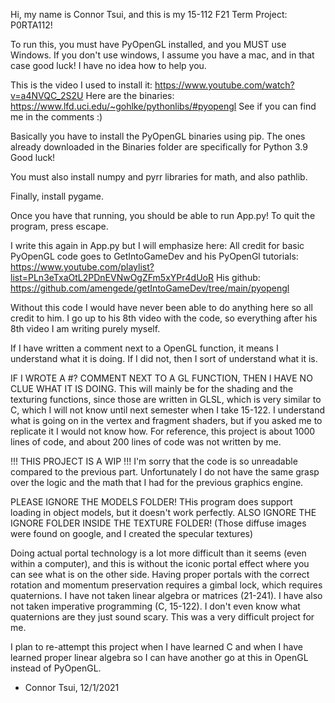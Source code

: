 Hi, my name is Connor Tsui, and this is my 15-112 F21 Term Project: P0RTA112!

To run this, you must have PyOpenGL installed, and you MUST use Windows.
If you don't use windows, I assume you have a mac, and in that case good luck! I have no idea how to help you.

This is the video I used to install it: https://www.youtube.com/watch?v=a4NVQC_2S2U
Here are the binaries: https://www.lfd.uci.edu/~gohlke/pythonlibs/#pyopengl
See if you can find me in the comments :)

Basically you have to install the PyOpenGL binaries using pip.
The ones already downloaded in the Binaries folder are specifically for Python 3.9
Good luck!

You must also install numpy and pyrr libraries for math, and also pathlib.

Finally, install pygame.

Once you have that running, you should be able to run App.py!
To quit the program, press escape.

I write this again in App.py but I will emphasize here:
All credit for basic PyOpenGL code goes to GetIntoGameDev and his PyOpenGl tutorials: https://www.youtube.com/playlist?list=PLn3eTxaOtL2PDnEVNwOgZFm5xYPr4dUoR
His github: https://github.com/amengede/getIntoGameDev/tree/main/pyopengl

Without this code I would have never been able to do anything here so all credit to him. I go up to his 8th video with the code, so everything after his 8th video I am writing purely myself.

If I have written a comment next to a OpenGL function, it means I understand what it is doing. If I did not, then I sort of understand what it is.

IF I WROTE A #? COMMENT NEXT TO A GL FUNCTION, THEN I HAVE NO CLUE WHAT IT IS DOING. This will mainly be for the shading and the texturing functions, since those are written in GLSL, which is very similar to C, which I will not know until next semester when I take 15-122. I understand what is going on in the vertex and fragment shaders, but if you asked me to replicate it I would not know how.
For reference, this project is about 1000 lines of code, and about 200 lines of code was not written by me.


!!! THIS PROJECT IS A WIP !!!
I'm sorry that the code is so unreadable compared to the previous part. Unfortunately I do not have the same grasp over the logic and the math that I had for the previous graphics engine.

PLEASE IGNORE THE MODELS FOLDER! THis program does support loading in object models, but it doesn't work perfectly.
ALSO IGNORE THE IGNORE FOLDER INSIDE THE TEXTURE FOLDER! (Those diffuse images were found on google, and I created the specular textures)

Doing actual portal technology is a lot more difficult than it seems (even within a computer), and this is without the iconic portal effect where you can see what is on the other side. Having proper portals with the correct rotation and momentum preservation requires a gimbal lock, which requires quaternions. I have not taken linear algebra or matrices (21-241). I have also not taken imperative programming (C, 15-122). I don't even know what quaternions are they just sound scary. This was a very difficult project for me.

I plan to re-attempt this project when I have learned C and when I have learned proper linear algebra so I can have another go at this in OpenGL instead of PyOpenGL.

- Connor Tsui, 12/1/2021


